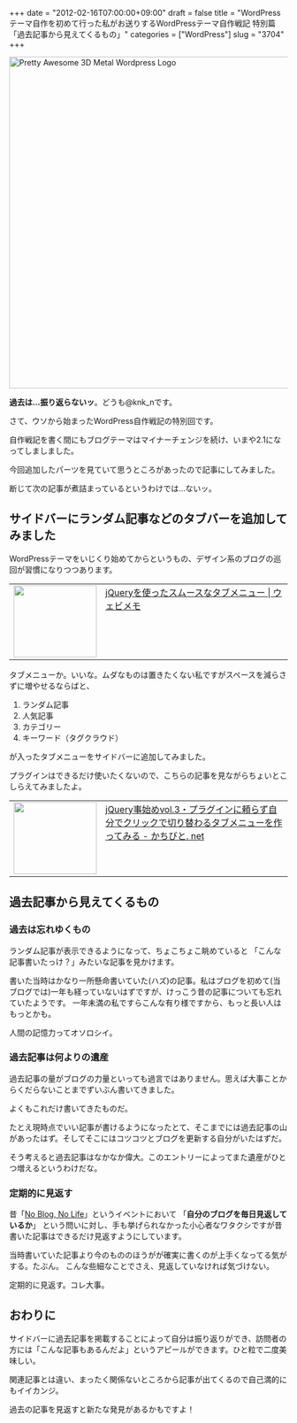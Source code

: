 +++
date = "2012-02-16T07:00:00+09:00"
draft = false
title = "WordPressテーマ自作を初めて行った私がお送りするWordPressテーマ自作戦記 特別篇「過去記事から見えてくるもの」"
categories = ["WordPress"]
slug = "3704"
+++

<a href="http://www.flickr.com/photos/33859208@N00/5036291025/" title="Pretty Awesome 3D Metal Wordpress Logo by bobbigmac, on Flickr" target="_blank"><img class="flickr_photo" src="http://farm5.static.flickr.com/4129/5036291025_2ea3a4c5b6_z.jpg" alt="Pretty Awesome 3D Metal Wordpress Logo" width="600px"/></a>

<strong>過去は…振り返らないッ</strong>。どうも@knk_nです。

さて、ウソから始まったWordPress自作戦記の特別回です。

自作戦記を書く間にもブログテーマはマイナーチェンジを続け、いまや2.1になってしましました。

今回追加したパーツを見ていて思うところがあったので記事にしてみました。

断じて次の記事が煮詰まっているというわけでは…ないッ。<!--more--><h2>サイドバーにランダム記事などのタブバーを追加してみました</h2>
WordPressテーマをいじくり始めてからというもの、デザイン系のブログの巡回が習慣になりつつあります。
<table width="100%"><td valign="top" width="150"><a href="http://webimemo.com/jquery/2783" target="_blank"><img border="0" src="http://capture.heartrails.com/150x130/shadow?http://webimemo.com/jquery/2783" alt="" width="150" height="130" /></a></td><td valign="top"><a href="http://webimemo.com/jquery/2783" target="_blank">jQueryを使ったスムースなタブメニュー | ウェビメモ</a><script type="text/javascript">var url="http://webimemo.com/jquery/2783";</script><script src="http://api.b.st-hatena.com/entry.count?url=http://webimemo.com/jquery/2783&callback=hatebTxt"></script></td></table>

タブメニューか。いいな。ムダなものは置きたくない私ですがスペースを減らさずに増やせるならばと、
<ol>
<li>ランダム記事</li>
<li>人気記事</li>
<li>カテゴリー</li>
<li>キーワード（タグクラウド）</li>
</ol>
が入ったタブメニューをサイドバーに追加してみました。

プラグインはできるだけ使いたくないので、こちらの記事を見ながらちょいとこしらえてみましたよ。
<table width="100%"><td valign="top" width="150"><a href="http://kachibito.net/web-design/jquery-tab-tutorial.html" target="_blank"><img border="0" src="http://capture.heartrails.com/150x130/shadow?http://kachibito.net/web-design/jquery-tab-tutorial.html" alt="" width="150" height="130" /></a></td><td valign="top"><a href="http://kachibito.net/web-design/jquery-tab-tutorial.html" target="_blank">jQuery事始めvol.3・プラグインに頼らず自分でクリックで切り替わるタブメニューを作ってみる - かちびと. net</a><script type="text/javascript">var url="http://kachibito.net/web-design/jquery-tab-tutorial.html";</script><script src="http://api.b.st-hatena.com/entry.count?url=http://kachibito.net/web-design/jquery-tab-tutorial.html&callback=hatebTxt"></script></td></table>

<h2>過去記事から見えてくるもの</h2>
<h3>過去は忘れゆくもの</h3>
ランダム記事が表示できるようになって、ちょこちょこ眺めていると
「こんな記事書いたっけ？」みたいな記事を見かけます。

書いた当時はかなり一所懸命書いていた(ハズ)の記事。私はブログを初めて(当ブログでは)一年も経っていないはずですが、けっこう昔の記事についても忘れていたようです。
一年未満の私ですらこんな有り様ですから、もっと長い人はもっとかも。

人間の記憶力ってオソロシイ。

<h3>過去記事は何よりの遺産</h3>
過去記事の量がブログの力量といっても過言ではありません。思えば大事ことからくだらないことまでずいぶん書いてきました。

よくもこれだけ書いてきたものだ。

たとえ現時点でいい記事が書けるようになったとて、そこまでには過去記事の山があったはず。そしてそこにはコツコツとブログを更新する自分がいたはずだ。

そう考えると過去記事はなかなか偉大。このエントリーによってまた遺産がひとつ増えるというわけだな。

<h3>定期的に見返す</h3>


昔「<a href="https://knk-n.com/2011/11/27/noblognolife/" target="_blank">No Blog, No Life</a>」というイベントにおいて
「<strong>自分のブログを毎日見返しているか</strong>」
という問いに対し、手も挙げられなかった小心者なワタクシですが昔書いた記事はできるだけ見返すようにしています。



当時書いていた記事より今のもののほうがが確実に書くのが上手くなってる気がする。たぶん。
こんな些細なことでさえ、見返していなければ気づけない。

定期的に見返す。コレ大事。
<h2>おわりに</h2>
サイドバーに過去記事を掲載することによって自分は振り返りができ、訪問者の方には「こんな記事もあるんだよ」というアピールができます。ひと粒で二度美味しい。

関連記事とは違い、まったく関係ないところから記事が出てくるので自己満的にもイイカンジ。

過去の記事を見返すと新たな発見があるかもですよ！
